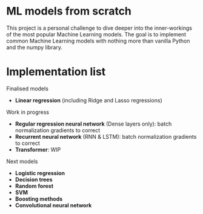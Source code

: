 # ML models from scratch

This project is a personal challenge to dive deeper into the inner-workings of the most popular Machine Learning models. The goal is to implement common Machine Learning models with nothing more than vanilla Python and the numpy library.

# Implementation list

Finalised models
- **Linear regression** (including Ridge and Lasso regressions)

Work in progress
- **Regular regression neural network** (Dense layers only): batch normalization gradients to correct
- **Recurrent neural network** (RNN & LSTM): batch normalization gradients to correct
- **Transformer**: WIP

Next models
- **Logistic regression**
- **Decision trees**
- **Random forest**
- **SVM** 
- **Boosting methods**
- **Convolutional neural network**
